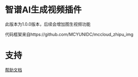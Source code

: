 # 智谱AI生成视频插件

此版本为1.0.0版本，后续会增加图生视频功能

代码框架来自https://github.com/MCYUNIDC/mccloud_zhipu_img

# 支持

[帮助文档](https://astrbot.soulter.top/center/docs/%E5%BC%80%E5%8F%91/%E6%8F%92%E4%BB%B6%E5%BC%80%E5%8F%91/
)
